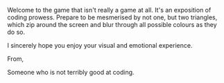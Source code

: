 Welcome to the game that isn't really a game at all. It's an exposition of coding prowess. Prepare to be mesmerised by not one, but two triangles, which zip around the screen and blur through all possible colours as they do so.

I sincerely hope you enjoy your visual and emotional experience.

From,


Someone who is not terribly good at coding. 
